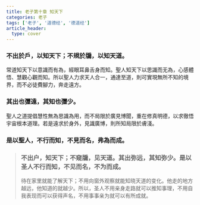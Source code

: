 ```yaml
---
title: 老子第十章 知天下
categories: 老子
tags: ['老子', '道德经', '德道经']
article_header:
  type: cover
---
```


### 不出於戶，以知天下；不規於牖，以知天道。

常道知天下以意識而有為，經眼耳鼻舌身而知。聖人知天下以思識而无為，心感體悟、慧觀心觀而知。所以聖人力求天人合一，通達至道，則可實現無所不知的境界，而不必徒費腳力，奔走遠方。

### 其出也㣆遠，其知也㣆少。

聖人之道提倡慧性無為思識為用，而不局限於廣見博聞，重在修真明德，以求徹悟宇宙根本道理。若是遠求於身外，見識廣博，則所知局限於膚淺。

### 是以聖人，不行而知，不見而名，弗為而成。

> ### 不出户，知天下；不窥牖，见天道。其出弥远，其知弥少。是以圣人不行而知，不见而名，不为而成。
>
> 待在家里就能了解天下；不用向窗外观察就能知晓天道的变化。他走的地方越远，他知道的就越少。所以，圣人不用亲身走路就可以推知事理，不用自我表现而可以获得声名，不用事事亲为就可以有所成就。
